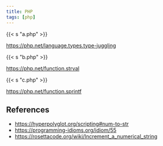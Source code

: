 ```yaml
---
title: PHP
tags: [php]
---
```


{{< s "a.php" >}}

<https://php.net/language.types.type-juggling>

{{< s "b.php" >}}

<https://php.net/function.strval>

{{< s "c.php" >}}

<https://php.net/function.sprintf>

## References

- <https://hyperpolyglot.org/scripting#num-to-str>
- <https://programming-idioms.org/idiom/55>
- <https://rosettacode.org/wiki/Increment_a_numerical_string>
